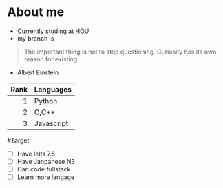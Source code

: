 # About me
- Currently studing at [HOU](https://hou.edu.vn/en_US/#googtrans(vi|en))
- my branch is 
>The important thing is not to stop questioning. Curiosity has its own reason for existing.
- Albert Einstein

| Rank | Languages |
|-----:|-----------|
|     1| Python    |
|     2| C,C++     |
|     3| Javascript|
#Target
- [ ] Have Ielts 7.5
- [ ] Have Janpanese N3
- [ ] Can code fullstack
- [ ] Learn more langage
